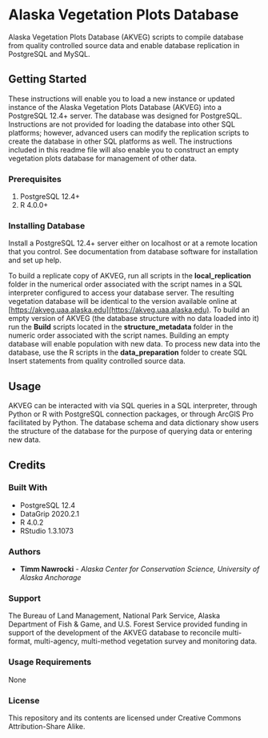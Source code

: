 # Alaska Vegetation Plots Database
Alaska Vegetation Plots Database (AKVEG) scripts to compile database from quality controlled source data and enable database replication in PostgreSQL and MySQL.

## Getting Started

These instructions will enable you to load a new instance or updated instance of the Alaska Vegetation Plots Database (AKVEG) into a PostgreSQL 12.4+ server. The database was designed for PostgreSQL. Instructions are not provided for loading the database into other SQL platforms; however, advanced users can modify the replication scripts to create the database in other SQL platforms as well. The instructions included in this readme file will also enable you to construct an empty vegetation plots database for management of other data.

### Prerequisites
1. PostgreSQL 12.4+
2. R 4.0.0+

### Installing Database

Install a PostgreSQL 12.4+ server either on localhost or at a remote location that you control. See documentation from database software for installation and set up help.

To build a replicate copy of AKVEG, run all scripts in the **local_replication** folder in the numerical order associated with the script names in a SQL interpreter configured to access your database server. The resulting vegetation database will be identical to the version available online at [https://akveg.uaa.alaska.edu](https://akveg.uaa.alaska.edu). To build an empty version of AKVEG (the database structure with no data loaded into it) run the **Build** scripts located in the **structure_metadata** folder in the numeric order associated with the script names. Building an empty database will enable population with new data. To process new data into the database, use the R scripts in the **data_preparation** folder to create SQL Insert statements from quality controlled source data.

## Usage

AKVEG can be interacted with via SQL queries in a SQL interpreter, through Python or R with PostgreSQL connection packages, or through ArcGIS Pro facilitated by Python. The database schema and data dictionary show users the structure of the database for the purpose of querying data or entering new data.

## Credits

### Built With
* PostgreSQL 12.4
* DataGrip 2020.2.1
* R 4.0.2
* RStudio 1.3.1073

### Authors

* **Timm Nawrocki** - *Alaska Center for Conservation Science, University of Alaska Anchorage*

### Support

The Bureau of Land Management, National Park Service, Alaska Department of Fish & Game, and U.S. Forest Service provided funding in support of the development of the AKVEG database to reconcile multi-format, multi-agency, multi-method vegetation survey and monitoring data.

### Usage Requirements

None

### License

This repository and its contents are licensed under Creative Commons Attribution-Share Alike.
